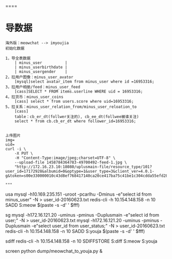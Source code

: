 
====

# 导数据

```
海外版：meowchat --> imyoujia
初始化数据

1，导全表数据
    | minus_user          |
    | minus_userbirthdate |
    | minus_usergender    |
2，拉用户图像：minus_user_avator
    [mysql]select avatar_item from minus_user where id =16953316;
3，拉用户相册/feed：minus_user_feed
    [cass]SELECT * FROM items.userline WHERE uid = 16953316;
4，拉货币：minus_user_coins
    [cass] select * from users.score where uid=16953316;
5，拉关系：minus_user_relation_from/minus_user_reloation_to
    [cass]
    table：cb_er_dt(follwer关注的), cb_ee_dt(follwee被谁关注)
    select * from cb.cb_er_dt where follower_id=16953316;


上传图片
img=
uid=
curl -i \
    -X PUT \
    -H "Content-Type:image/jpeg;charset=UTF-8" \
    --upload-file 1458784364783-49700492-feed-1.jpg \
    "http://172.16.23.10:18080/uplusmain-file/resource_type/101?user_id=17172928&albumid=0&optype=1&user_type=3&client_ver=4.0.1-g&token=s00e330000010c43d8ef768417140ca20ce417ba75c41be1c304cdda55efd28791048199c2b99261a0a1149"

"""

```

usa
mysql -h10.169.235.151 -uroot -pcarlhu -Dminus -e"select id from minus_user" -N > user_id-20160623.txt
redis-cli -h 10.154.148.158 -n 10 SADD S:meow $(paste -s -d' ' $fff)

sg
mysql -h172.16.121.20 -uminus -pminus -Duplusmain -e"select id from user;" -N > user_id-20160623.txt
mysql -h172.16.121.20 -uminus -pminus -Duplusmain -e"select user_id from user_status;" -N > user_id-20160623.txt
redis-cli -h 10.154.148.158 -n 10 SADD S:youja $(paste -s -d' ' $fff)

sdiff
redis-cli -h 10.154.148.158 -n 10 SDIFFSTORE S:diff S:meow S:youja


screen python dump/meowchat_to_youja.py &




